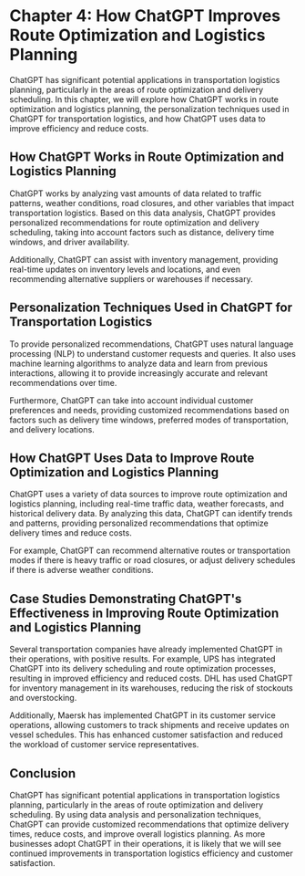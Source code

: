 Chapter 4: How ChatGPT Improves Route Optimization and Logistics Planning
=========================================================================

ChatGPT has significant potential applications in transportation logistics planning, particularly in the areas of route optimization and delivery scheduling. In this chapter, we will explore how ChatGPT works in route optimization and logistics planning, the personalization techniques used in ChatGPT for transportation logistics, and how ChatGPT uses data to improve efficiency and reduce costs.

How ChatGPT Works in Route Optimization and Logistics Planning
--------------------------------------------------------------

ChatGPT works by analyzing vast amounts of data related to traffic patterns, weather conditions, road closures, and other variables that impact transportation logistics. Based on this data analysis, ChatGPT provides personalized recommendations for route optimization and delivery scheduling, taking into account factors such as distance, delivery time windows, and driver availability.

Additionally, ChatGPT can assist with inventory management, providing real-time updates on inventory levels and locations, and even recommending alternative suppliers or warehouses if necessary.

Personalization Techniques Used in ChatGPT for Transportation Logistics
-----------------------------------------------------------------------

To provide personalized recommendations, ChatGPT uses natural language processing (NLP) to understand customer requests and queries. It also uses machine learning algorithms to analyze data and learn from previous interactions, allowing it to provide increasingly accurate and relevant recommendations over time.

Furthermore, ChatGPT can take into account individual customer preferences and needs, providing customized recommendations based on factors such as delivery time windows, preferred modes of transportation, and delivery locations.

How ChatGPT Uses Data to Improve Route Optimization and Logistics Planning
--------------------------------------------------------------------------

ChatGPT uses a variety of data sources to improve route optimization and logistics planning, including real-time traffic data, weather forecasts, and historical delivery data. By analyzing this data, ChatGPT can identify trends and patterns, providing personalized recommendations that optimize delivery times and reduce costs.

For example, ChatGPT can recommend alternative routes or transportation modes if there is heavy traffic or road closures, or adjust delivery schedules if there is adverse weather conditions.

Case Studies Demonstrating ChatGPT's Effectiveness in Improving Route Optimization and Logistics Planning
---------------------------------------------------------------------------------------------------------

Several transportation companies have already implemented ChatGPT in their operations, with positive results. For example, UPS has integrated ChatGPT into its delivery scheduling and route optimization processes, resulting in improved efficiency and reduced costs. DHL has used ChatGPT for inventory management in its warehouses, reducing the risk of stockouts and overstocking.

Additionally, Maersk has implemented ChatGPT in its customer service operations, allowing customers to track shipments and receive updates on vessel schedules. This has enhanced customer satisfaction and reduced the workload of customer service representatives.

Conclusion
----------

ChatGPT has significant potential applications in transportation logistics planning, particularly in the areas of route optimization and delivery scheduling. By using data analysis and personalization techniques, ChatGPT can provide customized recommendations that optimize delivery times, reduce costs, and improve overall logistics planning. As more businesses adopt ChatGPT in their operations, it is likely that we will see continued improvements in transportation logistics efficiency and customer satisfaction.
